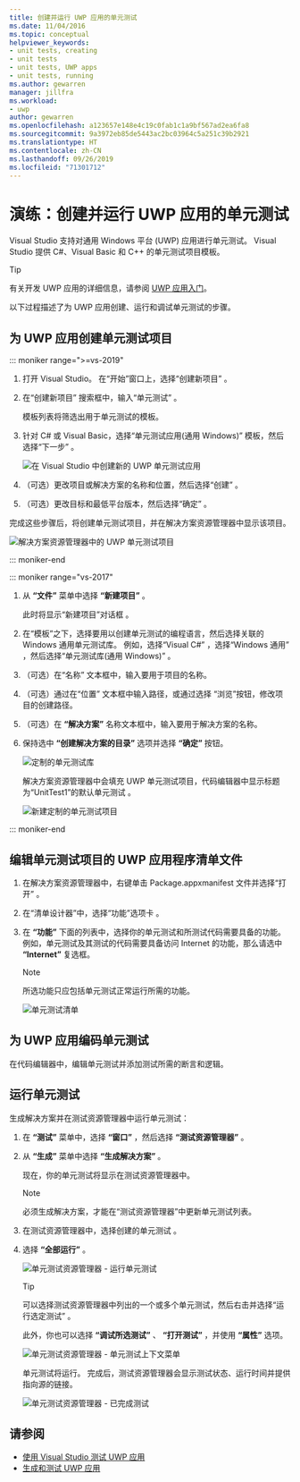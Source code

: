 ```yaml
---
title: 创建并运行 UWP 应用的单元测试
ms.date: 11/04/2016
ms.topic: conceptual
helpviewer_keywords:
- unit tests, creating
- unit tests
- unit tests, UWP apps
- unit tests, running
ms.author: gewarren
manager: jillfra
ms.workload:
- uwp
author: gewarren
ms.openlocfilehash: a123657e148e4c19c0fab1c1a9bf567ad2ea6fa8
ms.sourcegitcommit: 9a3972eb85de5443ac2bc03964c5a251c39b2921
ms.translationtype: HT
ms.contentlocale: zh-CN
ms.lasthandoff: 09/26/2019
ms.locfileid: "71301712"
---
```

# <a name="walkthrough-create-and-run-unit-tests-for-uwp-apps"></a>演练：创建并运行 UWP 应用的单元测试

Visual Studio 支持对通用 Windows 平台 (UWP) 应用进行单元测试。 Visual Studio 提供 C#、Visual Basic 和 C++ 的单元测试项目模板。

> [!TIP]
> 有关开发 UWP 应用的详细信息，请参阅 [UWP 应用入门](/windows/uwp/get-started/)。

以下过程描述了为 UWP 应用创建、运行和调试单元测试的步骤。

## <a name="create-a-unit-test-project-for-a-uwp-app"></a>为 UWP 应用创建单元测试项目

::: moniker range=">=vs-2019"

1. 打开 Visual Studio。 在“开始”窗口上，选择“创建新项目”  。

2. 在“创建新项目”  搜索框中，输入“单元测试”  。

   模板列表将筛选出用于单元测试的模板。

3. 针对 C# 或 Visual Basic，选择“单元测试应用(通用 Windows)”  模板，然后选择“下一步”  。

   ![在 Visual Studio 中创建新的 UWP 单元测试应用](media/vs-2019/new-uwp-unit-test-app.png)

4. （可选）更改项目或解决方案的名称和位置，然后选择“创建”  。

5. （可选）更改目标和最低平台版本，然后选择“确定”  。

完成这些步骤后，将创建单元测试项目，并在解决方案资源管理器中显示该项目。

![解决方案资源管理器中的 UWP 单元测试项目](media/vs-2019/uwp-unit-test-project-solution-explorer.png)

::: moniker-end

::: moniker range="vs-2017"

1. 从 **“文件”** 菜单中选择 **“新建项目”** 。

   此时将显示“新建项目”对话框  。

2. 在“模板”之下，选择要用以创建单元测试的编程语言，然后选择关联的 Windows 通用单元测试库。 例如，选择“Visual C#”  ，选择“Windows 通用”  ，然后选择“单元测试库(通用 Windows)”  。

3. （可选）在“名称”  文本框中，输入要用于项目的名称。

4. （可选）通过在“位置”  文本框中输入路径，或通过选择  “浏览”按钮，修改项目的创建路径。

5. （可选）在 **“解决方案”** 名称文本框中，输入要用于解决方案的名称。

6. 保持选中 **“创建解决方案的目录”** 选项并选择 **“确定”** 按钮。

   ![定制的单元测试库](../test/media/unit_test_win8_1.png)

   解决方案资源管理器中会填充 UWP 单元测试项目，代码编辑器中显示标题为“UnitTest1”的默认单元测试  。

   ![新建定制的单元测试项目](../test/media/unit_test_win8_unittestexplorer_newprojectcreated.png)

::: moniker-end

## <a name="edit-the-unit-test-projects-uwp-application-manifest-file"></a>编辑单元测试项目的 UWP 应用程序清单文件

1. 在解决方案资源管理器中，右键单击 Package.appxmanifest 文件并选择“打开”    。

2. 在“清单设计器”中，选择“功能”选项卡   。

3. 在 **“功能”** 下面的列表中，选择你的单元测试和所测试代码需要具备的功能。 例如，单元测试及其测试的代码需要具备访问 Internet 的功能，那么请选中 **“Internet”** 复选框。

   > [!NOTE]
   > 所选功能只应包括单元测试正常运行所需的功能。

   ![单元测试清单](../test/media/unit_test_win8_.png)

## <a name="code-the-unit-test-for-a-uwp-app"></a>为 UWP 应用编码单元测试

在代码编辑器中，编辑单元测试并添加测试所需的断言和逻辑。

## <a name="run-unit-tests"></a>运行单元测试

生成解决方案并在测试资源管理器中运行单元测试：

1. 在 **“测试”** 菜单中，选择 **“窗口”** ，然后选择 **“测试资源管理器”** 。

2. 从 **“生成”** 菜单中选择 **“生成解决方案”** 。

   现在，你的单元测试将显示在测试资源管理器中。

   > [!NOTE]
   > 必须生成解决方案，才能在“测试资源管理器”中更新单元测试列表。

3. 在测试资源管理器中，选择创建的单元测试  。

4. 选择 **“全部运行”** 。

   ![单元测试资源管理器 - 运行单元测试](../test/media/unit_test_win8_unittestexplorer_contextmenurun.png)

   > [!TIP]
   > 可以选择测试资源管理器中列出的一个或多个单元测试，然后右击并选择“运行选定测试”  。
   >
   > 此外，你也可以选择 **“调试所选测试”** 、 **“打开测试”** ，并使用 **“属性”** 选项。
   >
   > ![单元测试资源管理器 - 单元测试上下文菜单](../test/media/unit_test_win8_unittestexplorer_contextmenu.png)

   单元测试将运行。 完成后，测试资源管理器会显示测试状态、运行时间并提供指向源的链接。

   ![单元测试资源管理器 - 已完成测试](../test/media/unit_test_win8_unittestexplorer_done.png)

## <a name="see-also"></a>请参阅

- [使用 Visual Studio 测试 UWP 应用](../test/unit-test-your-code.md)
- [生成和测试 UWP 应用](/azure/devops/pipelines/apps/windows/universal?tabs=vsts)